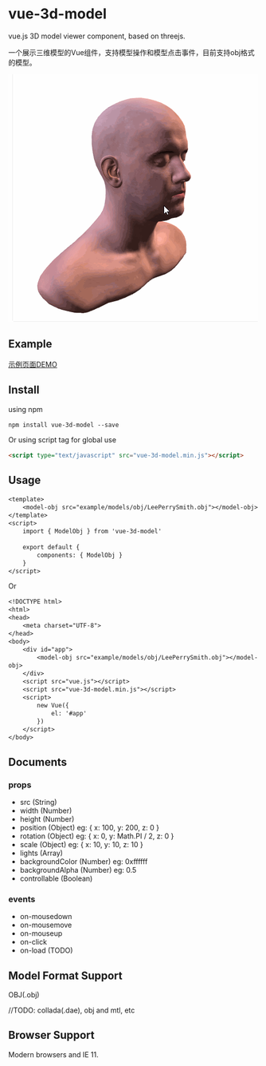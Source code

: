 # vue-3d-model
vue.js 3D model viewer component, based on threejs.

一个展示三维模型的Vue组件，支持模型操作和模型点击事件，目前支持obj格式的模型。

![preview](./preview.gif)

## Example
[示例页面DEMO](https://hujiulong.github.io/vue-3d-model/#/demo-basic)

## Install
using npm
```
npm install vue-3d-model --save
```
Or using script tag for global use
```html
<script type="text/javascript" src="vue-3d-model.min.js"></script>
```

## Usage

```vue
<template>
    <model-obj src="example/models/obj/LeePerrySmith.obj"></model-obj>
</template>
<script>
    import { ModelObj } from 'vue-3d-model'

    export default {
        components: { ModelObj }
    }
</script>
```
Or
```vue
<!DOCTYPE html>
<html>
<head>
    <meta charset="UTF-8">
</head>
<body>
    <div id="app">
        <model-obj src="example/models/obj/LeePerrySmith.obj"></model-obj>
    </div>
    <script src="vue.js"></script>
    <script src="vue-3d-model.min.js"></script>
    <script>
        new Vue({
            el: '#app'
        })
    </script>
</body>
```

## Documents

### props
* src (String)
* width (Number)
* height (Number)
* position (Object) eg: { x: 100, y: 200, z: 0 }
* rotation (Object) eg: { x: 0, y: Math.PI / 2, z: 0 }
* scale (Object) eg: { x: 10, y: 10, z: 10 }
* lights (Array)
* backgroundColor (Number) eg: 0xffffff
* backgroundAlpha (Number) eg: 0.5
* controllable (Boolean)

### events
* on-mousedown
* on-mousemove
* on-mouseup
* on-click
* on-load (TODO)

## Model Format Support
OBJ(.obj)

//TODO: collada(.dae), obj and mtl, etc

## Browser Support
Modern browsers and IE 11.
